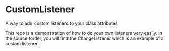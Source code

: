 # CustomListener
A way to add custom listeners to your class attributes


This repo is a demonstration of how to do your own listeners very easily. In the source folder, you will find the ChangeListener which is an example of a custom listener.

